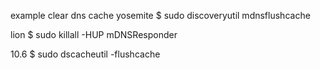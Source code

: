 
example clear dns cache
  yosemite
    $ sudo discoveryutil mdnsflushcache

  lion
    $ sudo killall -HUP mDNSResponder

  10.6
    $ sudo dscacheutil -flushcache

